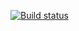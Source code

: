 [![Build status](https://ci.appveyor.com/api/projects/status/miia0k1n1vvv2het/branch/master?svg=true)](https://ci.appveyor.com/project/smurawski/blog/branch/master)